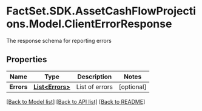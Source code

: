 # FactSet.SDK.AssetCashFlowProjections.Model.ClientErrorResponse
The response schema for reporting errors

## Properties

Name | Type | Description | Notes
------------ | ------------- | ------------- | -------------
**Errors** | [**List&lt;Errors&gt;**](Errors.md) | List of errors | [optional] 

[[Back to Model list]](../README.md#documentation-for-models) [[Back to API list]](../README.md#documentation-for-api-endpoints) [[Back to README]](../README.md)

